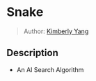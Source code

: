 # Snake
 > Author: [Kimberly Yang](https://github.com/kimberlytyang)

## Description
* An AI Search Algorithm
